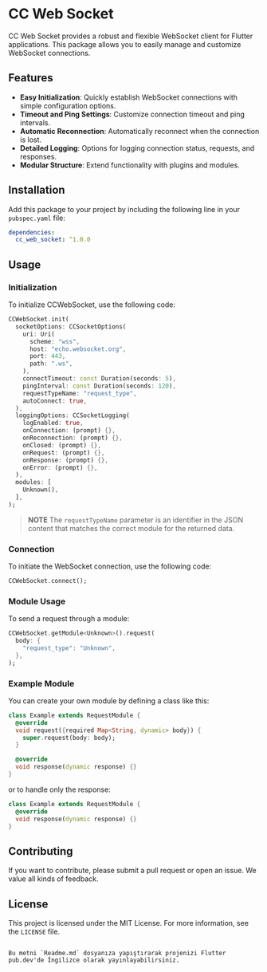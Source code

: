 # CC Web Socket

CC Web Socket provides a robust and flexible WebSocket client for Flutter applications. This package allows you to easily manage and customize WebSocket connections.

## Features

- **Easy Initialization**: Quickly establish WebSocket connections with simple configuration options.
- **Timeout and Ping Settings**: Customize connection timeout and ping intervals.
- **Automatic Reconnection**: Automatically reconnect when the connection is lost.
- **Detailed Logging**: Options for logging connection status, requests, and responses.
- **Modular Structure**: Extend functionality with plugins and modules.

## Installation

Add this package to your project by including the following line in your `pubspec.yaml` file:

```yaml
dependencies:
  cc_web_socket: ^1.0.0
```

## Usage

### Initialization

To initialize CCWebSocket, use the following code:

```dart
CCWebSocket.init(
  socketOptions: CCSocketOptions(
    uri: Uri(
      scheme: "wss",
      host: "echo.websocket.org",
      port: 443,
      path: ".ws",
    ),
    connectTimeout: const Duration(seconds: 5),
    pingInterval: const Duration(seconds: 120),
    requestTypeName: "request_type",
    autoConnect: true,
  ),
  loggingOptions: CCSocketLogging(
    logEnabled: true,
    onConnection: (prompt) {},
    onReconnection: (prompt) {},
    onClosed: (prompt) {},
    onRequest: (prompt) {},
    onResponse: (prompt) {},
    onError: (prompt) {},
  ),
  modules: [
    Unknown(),
  ],
);
```

> **NOTE** The `requestTypeName` parameter is an identifier in the JSON content that matches the correct module for the returned data.

### Connection

To initiate the WebSocket connection, use the following code:

```dart
CCWebSocket.connect();
```

### Module Usage

To send a request through a module:

```dart
CCWebSocket.getModule<Unknown>().request(
  body: {
    "request_type": "Unknown",
  },
);
```

### Example Module

You can create your own module by defining a class like this:

```dart
class Example extends RequestModule {
  @override
  void request({required Map<String, dynamic> body}) {
    super.request(body: body);
  }

  @override
  void response(dynamic response) {}
}
```

or to handle only the response:

```dart
class Example extends RequestModule {
  @override
  void response(dynamic response) {}
}
```

## Contributing

If you want to contribute, please submit a pull request or open an issue. We value all kinds of feedback.

## License

This project is licensed under the MIT License. For more information, see the `LICENSE` file.
```

Bu metni `Readme.md` dosyanıza yapıştırarak projenizi Flutter pub.dev'de İngilizce olarak yayınlayabilirsiniz.